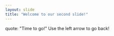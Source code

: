 ```yaml
---
layout: slide
title: "Welcome to our second slide!"
---
```

quote: "Time to go!"
Use the left arrow to go back!

